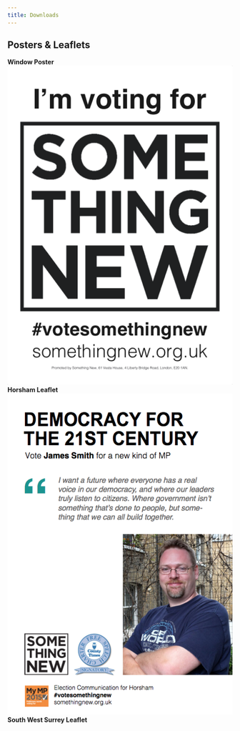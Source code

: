 ```yaml
---
title: Downloads
---
```


## Posters & Leaflets

<div class='row downloads'>
  <div class='col-xs-4'>
    <strong>Window Poster</strong>
    <br/>
    <a href='/downloads/windowposter.pdf'><img src='/images/downloads/windowposter.png' alt='Window Poster'/></a>
  </div>
  <div class='col-xs-4'>
    <strong>Horsham Leaflet</strong>
    <br/>
    <a href='/downloads/horsham.pdf'><img src='/images/downloads/horshamleaflet.png' alt='Horsham Leaflet'/></a>
  </div>
  <div class='col-xs-4'>
    <strong>South West Surrey Leaflet</strong>
    <br/>
    <a href='/downloads/swsurrey.pdf'><img src='/images/downloads/swsurreyleaflet.png' alt='South West Surrey Leaflet/></a>
  </div>
</div>

## Media Assets

If you need images for use in the media, you can [download high-resolution headshots and logos from Flickr](https://www.flickr.com/groups/somethingnewuk/).